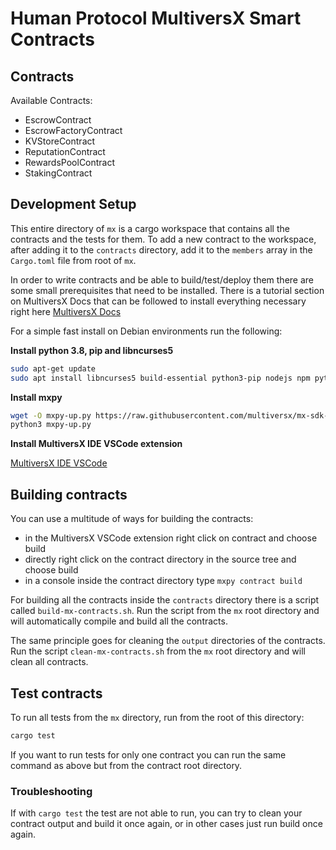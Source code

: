 # Human Protocol MultiversX Smart Contracts


## Contracts

Available Contracts:

- EscrowContract
- EscrowFactoryContract
- KVStoreContract
- ReputationContract
- RewardsPoolContract
- StakingContract

## Development Setup

This entire directory of `mx` is a cargo workspace that contains all the contracts and the tests for them. To add a new
contract to the workspace, after adding it to the `contracts` directory, add it to the `members` array in the
`Cargo.toml` file from root of `mx`.

In order to write contracts and be able to build/test/deploy them there are some small prerequisites that need to be
installed. There is a tutorial section on MultiversX Docs that can be followed to install everything necessary right
here [MultiversX Docs](https://docs.multiversx.com/developers/tutorials/your-first-dapp#software-prerequisites)


For a simple fast install on Debian environments run the following:

**Install python 3.8, pip and libncurses5**
```bash
sudo apt-get update
sudo apt install libncurses5 build-essential python3-pip nodejs npm python3.8-venv
```

**Install mxpy**
```bash
wget -O mxpy-up.py https://raw.githubusercontent.com/multiversx/mx-sdk-py-cli/main/mxpy-up.py
python3 mxpy-up.py
```

**Install MultiversX IDE VSCode extension**

[MultiversX IDE VSCode](https://marketplace.visualstudio.com/items?itemName=Elrond.vscode-elrond-ide)


## Building contracts

You can use a multitude of ways for building the contracts:

- in the MultiversX VSCode extension right click on contract and choose build
- directly right click on the contract directory in the source tree and choose build
- in a console inside the contract directory type `mxpy contract build`


For building all the contracts inside the `contracts` directory there is a script called `build-mx-contracts.sh`.
Run the script from the `mx` root directory and will automatically compile and build all the contracts.

The same principle goes for cleaning the `output` directories of the contracts. Run the script `clean-mx-contracts.sh`
from the `mx` root directory and will clean all contracts.


## Test contracts

To run all tests from the `mx` directory, run from the root of this directory:
```bash
cargo test
```

If you want to run tests for only one contract you can run the same command as above but from the contract root
directory.

### Troubleshooting

If with `cargo test` the test are not able to run, you can try to clean your contract output and build it once again,
or in other cases just run build once again.

